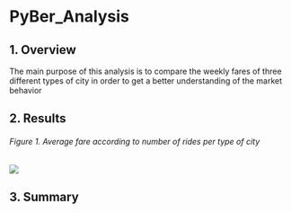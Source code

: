 # PyBer_Analysis
## 1. Overview
The main purpose of this analysis is to compare the weekly fares of three different types of city in order to get a better understanding of the market behavior

## 2. Results

###### Figure 1. Average fare according to number of rides per type of city
![](Resources/Avg_fare_number.png)

## 3. Summary
